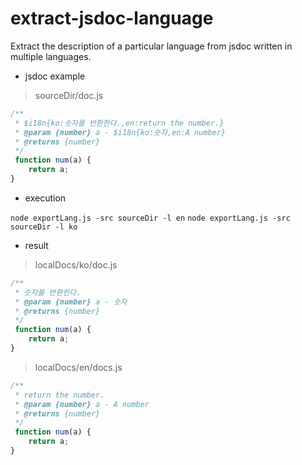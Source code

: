 # extract-jsdoc-language
Extract the description of a particular language from jsdoc written in multiple languages.


- jsdoc example

> sourceDir/doc.js
```js
/**
 * $i18n{ko:숫자를 반환한다.,en:return the number.}
 * @param {number} a - $i18n{ko:숫자,en:A number}
 * @returns {number}
 */
 function num(a) {
    return a;
}
```



- execution

`node exportLang.js -src sourceDir -l en`
`node exportLang.js -src sourceDir -l ko`



- result
> localDocs/ko/doc.js
    
```js
/**
 * 숫자를 반환한다.
 * @param {number} a - 숫자
 * @returns {number}
 */
 function num(a) {
    return a;
}
```
> localDocs/en/docs.js
    
```js
/**
 * return the number.
 * @param {number} a - A number
 * @returns {number}
 */
 function num(a) {
    return a;
}
```

